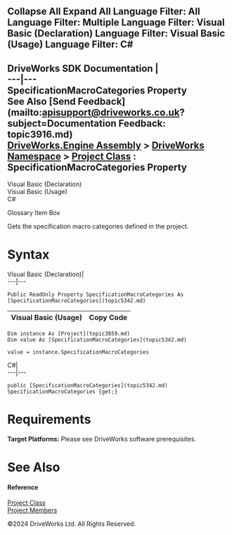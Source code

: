        

 Collapse All Expand All  Language Filter: All  Language Filter: Multiple  Language Filter: Visual Basic (Declaration) Language Filter: Visual Basic (Usage) Language Filter: C#  
---  
DriveWorks SDK Documentation  |   
---|---  
SpecificationMacroCategories Property   
See Also [Send Feedback](mailto:apisupport@driveworks.co.uk?subject=Documentation Feedback: topic3916.md)  
[DriveWorks.Engine Assembly](topic2156.md) > [DriveWorks Namespace](topic2159.md) > [Project Class](topic3859.md) : SpecificationMacroCategories Property  
---  
  
Visual Basic (Declaration)    
Visual Basic (Usage)    
C# 

Glossary Item Box

Gets the specification macro categories defined in the project. 

# Syntax

Visual Basic (Declaration)|   
---|---  
      
    
    Public ReadOnly Property SpecificationMacroCategories As [SpecificationMacroCategories](topic5342.md)  
  
Visual Basic (Usage)| Copy Code  
---|---  
      
    
    Dim instance As [Project](topic3859.md)
    Dim value As [SpecificationMacroCategories](topic5342.md)
     
    value = instance.SpecificationMacroCategories  
  
C#|   
---|---  
      
    
    public [SpecificationMacroCategories](topic5342.md) SpecificationMacroCategories {get;}  
  
# Requirements

**Target Platforms:** Please see DriveWorks software prerequisites.

# See Also

#### Reference

[Project Class](topic3859.md)   
[Project Members](topic3860.md)

©2024 DriveWorks Ltd. All Rights Reserved.
